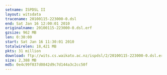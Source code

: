 ```yaml
---
setname: ISPDSL II
layout: witsdata
tracename: 20100115-223000-0.dsl
end: Sat Jan 16 12:00:01 2010
originalname: 20100115-223000-0.dsl.erf
gzsize: 962 MB
len: 0:30:00
start: Sat Jan 16 11:30:01 2010
totalwirelen: 18,421 MB
pkts: 31 million
download: ftp://wits.cs.waikato.ac.nz/ispdsl/2/20100115-223000-0.dsl.erf.gz
size: 2,388 MB
md5: 0e4c99f037d0842d9c7d144a3c2cc50f
---
```

